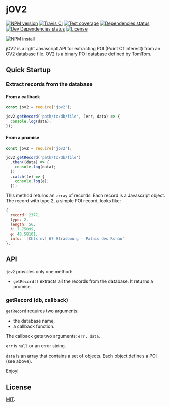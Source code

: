 # jOV2

[![NPM version][npm-image]][npm-url]
[![Travis CI][travis-image]][travis-url]
[![Test coverage][coveralls-image]][coveralls-url]
[![Dependencies status][dependencies-image]][dependencies-url]
[![Dev Dependencies status][devdependencies-image]][devdependencies-url]
[![License][license-image]](LICENSE.md)
<!--- [![node version][node-image]][node-url] -->

[![NPM install][npm-install-image]][npm-install-url]

jOV2 is a light Javascript API for extracting POI (Point Of Interest) from an OV2 database file. OV2 is a binary POI database defined by TomTom.


## Quick Startup

### Extract records from the database

#### From a callback
```js
const jov2 = require('jov2');

jov2.getRecord('path/to/db/file', (err, data) => {
  console.log(data);
});
```

#### From a promise
```js
const jov2 = require('jov2');

jov2.getRecord('path/to/db/file')
  .then((data) => {
    console.log(data);
  })
  .catch((e) => {
    console.log(e);
  });
```

This method returns an `array` of records. Each record is a Javascript object. The record with type 2, a simple POI record, looks like:

```js
{
  record: 2377,
  type: 2,
  length: 56,
  λ: 7.75099,
  φ: 48.58101,
  info: '[Chtx nv] 67 Strasbourg - Palais des Rohan'
},
```

## API

`jov2` provides only one method:

  * `getRecord()`       extracts all the records from the database. It returns a promise.


### getRecord (db, callback)

`getRecord` requires two arguments:
  * the database name,
  * a callback function.

The callback gets two arguments: `err, data`.

`err` is `null` or an error string.

`data` is an array that contains a set of objects. Each object defines a POI (see above).

Enjoy!

## License

[MIT](LICENSE.md).

<!--- URls -->

[npm-image]: https://img.shields.io/npm/v/jov2.svg?style=flat-square
[npm-install-image]: https://nodei.co/npm/jov2.png?compact=true
[node-image]: https://img.shields.io/badge/node.js-%3E=_0.10-green.svg?style=flat-square
[download-image]: https://img.shields.io/npm/dm/jov2.svg?style=flat-square
[travis-image]: https://img.shields.io/travis/jclo/jov2.svg?style=flat-square
[coveralls-image]: https://img.shields.io/coveralls/jclo/jov2/master.svg?style=flat-square
[dependencies-image]: https://david-dm.org/jclo/jov2/status.svg?theme=shields.io
[devdependencies-image]: https://david-dm.org/jclo/jov2/dev-status.svg?theme=shields.io
[license-image]: https://img.shields.io/npm/l/jov2.svg?style=flat-square

[npm-url]: https://www.npmjs.com/package/jov2
[npm-install-url]: https://nodei.co/npm/jov2
[node-url]: http://nodejs.org/download
[download-url]: https://www.npmjs.com/package/jov2
[travis-url]: https://travis-ci.org/jclo/jov2
[coveralls-url]: https://coveralls.io/github/jclo/jov2?branch=master
[dependencies-url]: https://david-dm.org/jclo/jov2
[devdependencies-url]: https://david-dm.org/jclo/jov2?type=dev
[license-url]: http://opensource.org/licenses/MIT
